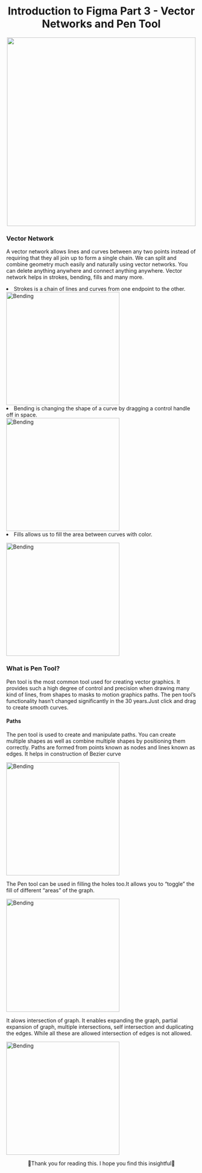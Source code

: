 <h1 align="center"> Introduction to Figma Part 3 - Vector Networks and Pen Tool</h1>
<p align="center">
  <img width="500"  src="https://user-images.githubusercontent.com/75171535/133559914-0ca9d2e0-e3e2-4387-8d26-005d930785eb.png">
</p>
<h3 allign="left">Vector Network</h3>
<p>A vector network allows lines and curves between any two points instead of requiring that they all join up to form a single chain. We can split and combine geometry much easily and naturally using vector networks.  You can delete anything anywhere and connect anything anywhere. Vector network helps in strokes, bending, fills and many more.
  <li>Strokes is a chain of lines and curves from one endpoint to the other.</li>
   <img width="300" title="Bending" src="https://user-images.githubusercontent.com/75171535/133567429-c646bea1-ff11-4206-b770-09904f0c9e3a.png">
  <li>Bending is changing the shape of a curve by dragging a control handle off in space. </li>
  <img width="300" title="Bending" src="https://user-images.githubusercontent.com/75171535/133565659-ed8b986a-e4ff-4267-8e2a-b3c08c57576e.png">
  <li>Fills allows us to fill the area between curves with color.</li>
  </p>
  <img width="300" title="Bending" src="https://user-images.githubusercontent.com/75171535/133567938-bfb96a81-7d5a-4bcb-bdf8-d2f0836c6d73.png">
  
<h3 align="left">What is Pen Tool?</h3>
<p>Pen tool is the most common tool used for creating vector graphics. It provides such a high degree of control and precision when drawing many kind of lines, from shapes to masks to motion graphics paths. The pen tool’s functionality hasn’t changed significantly in the 30 years.Just click and drag to create smooth curves.</p>
<h4>Paths </h4>
<p>The pen tool is used to create and manipulate paths. You can create multiple shapes as well as combine multiple shapes by positioning them correctly. Paths are formed from points known as nodes and lines known as edges. It helps in construction of Bezier curve</p>
 <img width="300" title="Bending" src="https://user-images.githubusercontent.com/75171535/133569937-76a775fd-13e1-45e4-b369-1a08b2a1e51a.png">
 <p> The Pen tool can be used in filling the holes too.It allows you to “toggle” the fill of different “areas” of the graph.</p>
 <img width="300" title="Bending" src="https://user-images.githubusercontent.com/75171535/133574858-a86234da-1c2b-45b8-920a-809e6d46a93c.png">

<p>It alows intersection of graph. It enables expanding the graph, partial expansion of graph, multiple intersections, self intersection and duplicating the edges. While all these are allowed intersection of edges is not allowed. </p>
<img width="300" title="Bending" src="https://user-images.githubusercontent.com/75171535/133571429-1b22cefb-3540-495e-a839-5c4119f2aec8.png">

<p align="center"></b>🎉Thank you for reading this. I hope you find this insightful🎉 </b>